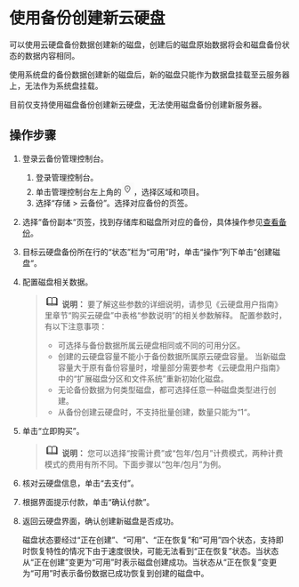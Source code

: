 # 使用备份创建新云硬盘<a name="cbr_03_0017"></a>

可以使用云硬盘备份数据创建新的磁盘，创建后的磁盘原始数据将会和磁盘备份状态的数据内容相同。

使用系统盘的备份数据创建新的磁盘后，新的磁盘只能作为数据盘挂载至云服务器上，无法作为系统盘挂载。

目前仅支持使用磁盘备份创建新云硬盘，无法使用磁盘备份创建新服务器。

## 操作步骤<a name="section13981152975117"></a>

1.  登录云备份管理控制台。
    1.  登录管理控制台。
    2.  单击管理控制台左上角的![](figures/icon-region.png)，选择区域和项目。
    3.  选择“存储 \> 云备份”。选择对应备份的页签。

2.  选择“备份副本“页签，找到存储库和磁盘所对应的备份，具体操作参见[查看备份](查看备份.md)。
3.  目标云硬盘备份所在行的“状态”栏为“可用”时，单击“操作”列下单击“创建磁盘“。
4.  配置磁盘相关数据。

    >![](public_sys-resources/icon-note.gif) **说明：** 
    >要了解这些参数的详细说明，请参见《云硬盘用户指南》里章节“购买云硬盘”中表格“参数说明”的相关参数解释。
    >配置参数时，有以下注意事项：
    >-   可选择与备份数据所属云硬盘相同或不同的可用分区。
    >-   创建的云硬盘容量不能小于备份数据所属原云硬盘容量。
    >    当新磁盘容量大于原有备份容量时，增量部分需要参考《云硬盘用户指南》中的“扩展磁盘分区和文件系统”重新初始化磁盘。
    >-   无论备份数据为何类型磁盘，都可选择任意一种磁盘类型进行创建。
    >-   从备份创建云硬盘时，不支持批量创建，数量只能为“1“。

5.  单击“立即购买”。

    >![](public_sys-resources/icon-note.gif) **说明：** 
    >您可以选择“按需计费”或“包年/包月”计费模式，两种计费模式的费用有所不同。下面步骤以“包年/包月”为例。

6.  核对云硬盘信息，单击“去支付”。
7.  根据界面提示付款，单击“确认付款”。
8.  返回云硬盘界面，确认创建新磁盘是否成功。

    磁盘状态要经过“正在创建”、“可用”、“正在恢复”和“可用”四个状态，支持即时恢复特性的情况下由于速度很快，可能无法看到“正在恢复”状态。当状态从“正在创建”变更为“可用”时表示磁盘创建成功。当状态从“正在恢复”变更为“可用”时表示备份数据已成功恢复到创建的磁盘中。


